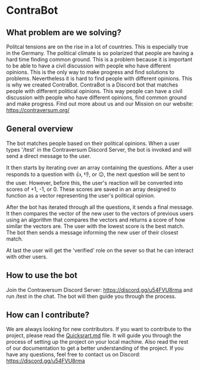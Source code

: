 # ContraBot

## What problem are we solving?
Politcal tensions are on the rise in a lot of countries. This is especially true in the Germany. The political climate is so polarized that people are having a hard time finding common ground. This is a problem because it is important to be able to have a civil discussion with people who have different opinions. This is the only way to make progress and find solutions to problems.
Nevertheless it is hard to find people with different opinions. This is why we created ContraBot. ContraBot is a Discord bot that matches people with different political opinions. This way people can have a civil discussion with people who have different opinions, find common ground and make progress. Find out more about us and our Mission on our website: https://contraversum.org/

## General overview 
The bot matches people based on their political opinions. When a user types '/test' in the Contraversum Discord Server, the bot is invoked and will send a direct message to the user.

It then starts by iterating over an array containing the questions. After a user responds to a question with 👍, 👎, or 😐, the next question will be sent to the user. However, before this, the user's reaction will be converted into scores of +1, -1, or 0. These scores are saved in an array designed to function as a vector representing the user's political opinion.

After the bot has iterated through all the questions, it sends a final message. It then compares the vector of the new user to the vectors of previous users using an algorithm that compares the vectors and returns a score of how similar the vectors are. The user with the lowest score is the best match. The bot then sends a message informing the new user of their closest match.

At last the user will get the 'verified' role on the sever so that he can interact with other users.

## How to use the bot

Join the Contraversum Discord Server: https://discord.gg/u54FVU8rma and run /test in the chat. The bot will then guide you through the process.

## How can I contribute?
We are always looking for new contributors. If you want to contribute to the project, please read the [Quicksrart.md](https://github.com/Contraversum/ContraBot/blob/main/documentation/Quickstart.md) file. It will guide you through the process of setting up the project on your local machine. Also read the rest of our documentation to get a better understanding of the project. If you have any questions, feel free to contact us on Discord: https://discord.gg/u54FVU8rma